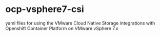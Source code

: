 # ocp-vsphere7-csi
yaml files for using the VMware Cloud Native Storage integrations with Openshift Container Platform on VMware vSphere 7.x
